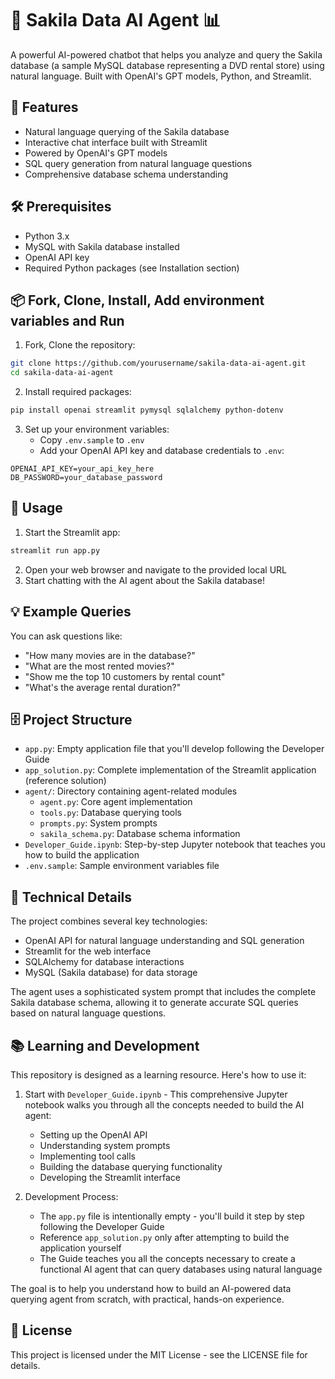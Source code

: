 # 🤖 Sakila Data AI Agent 📊

A powerful AI-powered chatbot that helps you analyze and query the Sakila database (a sample MySQL database representing a DVD rental store) using natural language. Built with OpenAI's GPT models, Python, and Streamlit.

## 🌟 Features

- Natural language querying of the Sakila database
- Interactive chat interface built with Streamlit
- Powered by OpenAI's GPT models
- SQL query generation from natural language questions
- Comprehensive database schema understanding

## 🛠️ Prerequisites

- Python 3.x
- MySQL with Sakila database installed
- OpenAI API key
- Required Python packages (see Installation section)

## 📦 Fork, Clone, Install, Add environment variables and Run

1. Fork, Clone the repository:
```bash
git clone https://github.com/yourusername/sakila-data-ai-agent.git
cd sakila-data-ai-agent
```

2. Install required packages:
```bash
pip install openai streamlit pymysql sqlalchemy python-dotenv
```

3. Set up your environment variables:
   - Copy `.env.sample` to `.env`
   - Add your OpenAI API key and database credentials to `.env`:
```
OPENAI_API_KEY=your_api_key_here
DB_PASSWORD=your_database_password
```

## 🚀 Usage

1. Start the Streamlit app:
```bash
streamlit run app.py
```

2. Open your web browser and navigate to the provided local URL
3. Start chatting with the AI agent about the Sakila database!

## 💡 Example Queries

You can ask questions like:
- "How many movies are in the database?"
- "What are the most rented movies?"
- "Show me the top 10 customers by rental count"
- "What's the average rental duration?"

## 🗄️ Project Structure

- `app.py`: Empty application file that you'll develop following the Developer Guide
- `app_solution.py`: Complete implementation of the Streamlit application (reference solution)
- `agent/`: Directory containing agent-related modules
  - `agent.py`: Core agent implementation
  - `tools.py`: Database querying tools
  - `prompts.py`: System prompts
  - `sakila_schema.py`: Database schema information
- `Developer_Guide.ipynb`: Step-by-step Jupyter notebook that teaches you how to build the application
- `.env.sample`: Sample environment variables file

## 🔧 Technical Details

The project combines several key technologies:
- OpenAI API for natural language understanding and SQL generation
- Streamlit for the web interface
- SQLAlchemy for database interactions
- MySQL (Sakila database) for data storage

The agent uses a sophisticated system prompt that includes the complete Sakila database schema, allowing it to generate accurate SQL queries based on natural language questions.

## 📚 Learning and Development

This repository is designed as a learning resource. Here's how to use it:

1. Start with `Developer_Guide.ipynb` - This comprehensive Jupyter notebook walks you through all the concepts needed to build the AI agent:
   - Setting up the OpenAI API
   - Understanding system prompts
   - Implementing tool calls
   - Building the database querying functionality
   - Developing the Streamlit interface

2. Development Process:
   - The `app.py` file is intentionally empty - you'll build it step by step following the Developer Guide
   - Reference `app_solution.py` only after attempting to build the application yourself
   - The Guide teaches you all the concepts necessary to create a functional AI agent that can query databases using natural language

The goal is to help you understand how to build an AI-powered data querying agent from scratch, with practical, hands-on experience.

## 📝 License

This project is licensed under the MIT License - see the LICENSE file for details.
